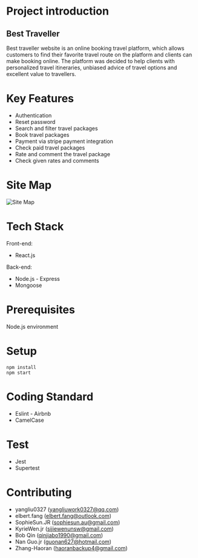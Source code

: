 # Project introduction

## Best Traveller

Best traveller website is an online booking travel platform, which allows customers to find their favorite travel route on the platform and clients can make booking online. The platform was decided to help clients with personalized travel itineraries, unbiased advice of travel options and excellent value to travellers.

# Key Features

- Authentication
- Reset password
- Search and filter travel packages
- Book travel packages
- Payment via stripe payment integration
- Check paid travel packages
- Rate and comment the travel package
- Check given rates and comments

# Site Map

![Site Map](./Backend-traveller/img/readme/sitemap.png)

# Tech Stack

Front-end:

- React.js

Back-end:

- Node.js - Express
- Mongoose

# Prerequisites

Node.js environment

# Setup

`npm install` </br>
`npm start` </br>

# Coding Standard

- Eslint - Airbnb
- CamelCase

# Test

- Jest
- Supertest

# Contributing

- yangliu0327 (yangliuwork0327@qq.com)
- elbert.fang (elbert.fang@outlook.com)
- SophieSun.JR (sophiesun.au@gmail.com)
- KyrieWen.jr (sijiewenunsw@gmail.com)
- Bob Qin (qinjiabo1990@gmail.com)
- Nan Guo.jr (guonan627@hotmail.com)
- Zhang-Haoran (haoranbackup4@gmail.com)
